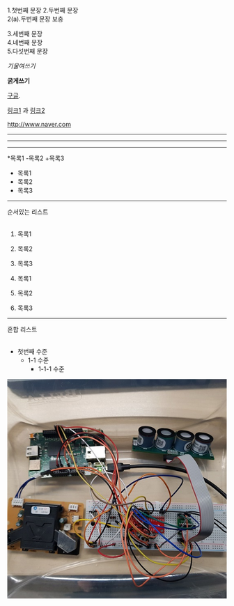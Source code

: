 1.첫번째 문장
2.두번째 문장  
2(a).두번째 문장 보충

3.세번째 문장  
4.네번째 문장  
5.다섯번째 문장

*기울여쓰기*

**굵게쓰기**

[구글](http://google.com "링크제목").

[링크1][1] 과 [링크2][2]

[1]: http://www.naver.com "네이버"
[2]: http://www.google.com "구글"

<http://www.naver.com>

---
***
___

*목록1
-목록2
+목록3

+ 목록1
+ 목록2
+ 목록3

---

순서있는 리스트
<br/>
<br/>

1. 목록1
2. 목록2
3. 목록3

1. 목록1
1. 목록2
1. 목록3

---

혼합 리스트
<br/>
<br/>

* 첫번째 수준  
   * 1-1 수준
     * 1-1-1 수준

![Instructure](https://github.com/Kelvin-IoT-2019-Summer/Project_UCSD/blob/bran/Instructure.jpg)


